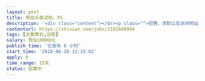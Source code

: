 ```yaml
---                
layout: post       
title: 帮伯乐面试网，PS           
description: '<div class="content"></br><p class="">招聘、求职以及测评网站有，PC端和微信公众号，主要关注教育培训行业的招聘和求职，现在需要一名兼职的文案与编辑。文章涉猎范围可以是教学技巧、师生沟通（培训机构）、教务管理、培训市场状况与发展、培训机构的销售、教培机构人员的职业发展、教培行业业界新闻与事件的点评、本公司以及网站的新闻、互联网业界的新闻与事件点评等等题材。</br><br/>每周发布1+以上文章，发布渠道为网站、微信公众号、微博等，并协助传播。</p></br></div>'     
contenturl: https://shixian.com/jobs/2181660994      
tags: [文案策划,远程]            
salary: 预估10000元          
publish_time: '已发布 6 小时'         
start_time: '2018-06-16 12:15:02'           
apply: 0                   
time_range: 15天              
status: 招募中                  
---                 
```

